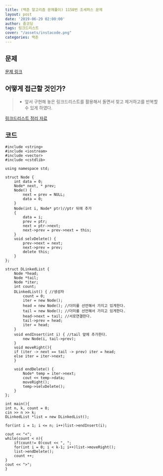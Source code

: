 ```yaml
---
title: (백준 알고리즘 문제풀이) 1158번 조세퍼스 문제
layout: post
date: '2019-06-29 02:00:00'
author: 줌코딩
tags: 링크드리스트
cover: "/assets/instacode.png"
categories: 백준
---
```


## 문제

[문제 링크](https://www.acmicpc.net/problem/1158)


## 어떻게 접근할 것인가?

>* 앞서 구현해 놓은 링크드리스트를 활용해서 돌면서 찾고 제거하고를 반복할 수 있게 하였다.

[링크드리스트 정리 자료](https://zoomkoding.github.io/algorithm/2019/06/29/Linked-list-1.html)

## 코드

    #include <string>
    #include <iostream>
    #include <vector>
    #include <cstdlib>

    using namespace std;

    struct Node { 
        int data = 0;
        Node* next, * prev; 
        Node() {
            next = prev = NULL;
            data = 0;
        }
        Node(int i, Node* ptr)//ptr 뒤에 추가
        {
            data = i;
            prev = ptr;
            next = ptr->next;
            next->prev = prev->next = this; 
        }
        void selvDelete() {
            prev->next = next;
            next->prev = prev;
            delete this;
        }
    };

    struct DLinkedList {
        Node *head;
        Node *tail;
        Node *iter;
        int count;
        DLinkedList() { //생성자
            count = 0;
            iter = new Node();
            head = new Node(); //더미를 선언해서 가지고 있게한다.
            tail = new Node(); //더미를 선언해서 가지고 있게한다.
            head->next = tail; //서로연결한다.
            tail->prev = head;
            iter = head;
        }
        void endInsert(int i) { //tail 앞에 추가한다.
            new Node(i, tail->prev);   
        }
        void moveRight(){
        if (iter -> next == tail -> prev) iter = head;
        else iter = iter->next;
        }

        void endDelete() { 
            Node* temp = iter->next;
            cout << temp->data;
            moveRight();
            temp->selvDelete();
        }
    };

    int main(){
    int n, k, count = 0;
    cin >> n >> k;
    DLinkedList *list = new DLinkedList();

    for(int i = 1; i <= n; i++)list->endInsert(i);
    
    cout << "<";
    while(count < n){
        if(count!= 0)cout << ", ";
        for(int i = 0; i < k-1; i++)list->moveRight();
        list->endDelete();
        count ++;
    }
    cout << ">";
    }